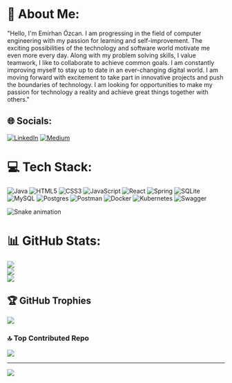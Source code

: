 # 💫 About Me:
"Hello, I'm Emirhan Özcan. I am progressing in the field of computer engineering with my passion for learning and self-improvement. The exciting possibilities of the technology and software world motivate me even more every day. Along with my problem solving skills, I value teamwork, I like to collaborate to achieve common goals. I am constantly improving myself to stay up to date in an ever-changing digital world. I am moving forward with excitement to take part in innovative projects and push the boundaries of technology. I am looking for opportunities to make my passion for technology a reality and achieve great things together with others."
## 🌐 Socials:
[![LinkedIn](https://img.shields.io/badge/LinkedIn-%230077B5.svg?logo=linkedin&logoColor=white)](https://linkedin.com/in/emirhan-özcan-b40515230) [![Medium](https://img.shields.io/badge/Medium-12100E?logo=medium&logoColor=white)](https://medium.com/@@emrhnozcn) 

# 💻 Tech Stack:
![Java](https://img.shields.io/badge/java-%23ED8B00.svg?style=for-the-badge&logo=java&logoColor=white) ![HTML5](https://img.shields.io/badge/html5-%23E34F26.svg?style=for-the-badge&logo=html5&logoColor=white) ![CSS3](https://img.shields.io/badge/css3-%231572B6.svg?style=for-the-badge&logo=css3&logoColor=white) ![JavaScript](https://img.shields.io/badge/javascript-%23323330.svg?style=for-the-badge&logo=javascript&logoColor=%23F7DF1E) ![React](https://img.shields.io/badge/react-%2320232a.svg?style=for-the-badge&logo=react&logoColor=%2361DAFB) ![Spring](https://img.shields.io/badge/spring-%236DB33F.svg?style=for-the-badge&logo=spring&logoColor=white) ![SQLite](https://img.shields.io/badge/sqlite-%2307405e.svg?style=for-the-badge&logo=sqlite&logoColor=white) ![MySQL](https://img.shields.io/badge/mysql-%2300f.svg?style=for-the-badge&logo=mysql&logoColor=white) ![Postgres](https://img.shields.io/badge/postgres-%23316192.svg?style=for-the-badge&logo=postgresql&logoColor=white) ![Postman](https://img.shields.io/badge/Postman-FF6C37?style=for-the-badge&logo=postman&logoColor=white) ![Docker](https://img.shields.io/badge/docker-%230db7ed.svg?style=for-the-badge&logo=docker&logoColor=white) ![Kubernetes](https://img.shields.io/badge/kubernetes-%23326ce5.svg?style=for-the-badge&logo=kubernetes&logoColor=white) ![Swagger](https://img.shields.io/badge/-Swagger-%23Clojure?style=for-the-badge&logo=swagger&logoColor=white)

![Snake animation](https://github.com/EmrhnOZCN/EmrhnOZCN/blob/output/github-contribution-grid-snake.svg)

# 📊 GitHub Stats:
![](https://github-readme-stats.vercel.app/api?username=EmrhnOZCN&theme=shades-of-purple&hide_border=false&include_all_commits=false&count_private=false)<br/>
![](https://github-readme-streak-stats.herokuapp.com/?user=EmrhnOZCN&theme=shades-of-purple&hide_border=false)<br/>
![](https://github-readme-stats.vercel.app/api/top-langs/?username=EmrhnOZCN&theme=shades-of-purple&hide_border=false&include_all_commits=false&count_private=false&layout=compact)

## 🏆 GitHub Trophies
![](https://github-profile-trophy.vercel.app/?username=EmrhnOZCN&theme=radical&no-frame=false&no-bg=true&margin-w=4)

### 🔝 Top Contributed Repo
![](https://github-contributor-stats.vercel.app/api?username=EmrhnOZCN&limit=5&theme=dark&combine_all_yearly_contributions=true)

---
[![](https://visitcount.itsvg.in/api?id=EmrhnOZCN&icon=6&color=1)](https://visitcount.itsvg.in)


<!-- Proudly created with GPRM ( https://gprm.itsvg.in ) -->
